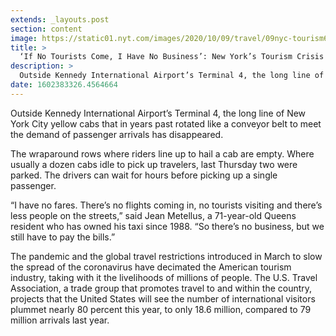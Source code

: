 ```yaml
--- 
extends: _layouts.post 
section: content 
image: https://static01.nyt.com/images/2020/10/09/travel/09nyc-tourism6/merlin_178163214_a5adb287-1959-4b37-bd77-21b1b9f3e683-facebookJumbo.jpg 
title: > 
  ‘If No Tourists Come, I Have No Business’: New York’s Tourism Crisis 
description: > 
  Outside Kennedy International Airport’s Terminal 4, the long line of New York City yellow cabs that in years past rotated like a conveyor belt to meet the demand of passenger arrivals has disappeared.The wraparound rows where riders line up to hail a cab are empty.Where usually a dozen cabs idle to pick up travelers, last Thursday two were parked.The drivers can wait for hours before picking up a single passenger.There’s no flights coming in, no tourists visiting and there’s less people on the streets,” said Jean Metellus, a 71-year-old Queens resident who has owned his taxi since 1988. 
date: 1602383326.4564664 
--- 
```

Outside Kennedy International Airport’s Terminal 4, the long line of New York City yellow cabs that in years past rotated like a conveyor belt to meet the demand of passenger arrivals has disappeared.

The wraparound rows where riders line up to hail a cab are empty. Where usually a dozen cabs idle to pick up travelers, last Thursday two were parked. The drivers can wait for hours before picking up a single passenger.

“I have no fares. There’s no flights coming in, no tourists visiting and there’s less people on the streets,” said Jean Metellus, a 71-year-old Queens resident who has owned his taxi since 1988. “So there’s no business, but we still have to pay the bills.”

The pandemic and the global travel restrictions introduced in March to slow the spread of the coronavirus have decimated the American tourism industry, taking with it the livelihoods of millions of people. The U.S. Travel Association, a trade group that promotes travel to and within the country, projects that the United States will see the number of international visitors plummet nearly 80 percent this year, to only 18.6 million, compared to 79 million arrivals last year.